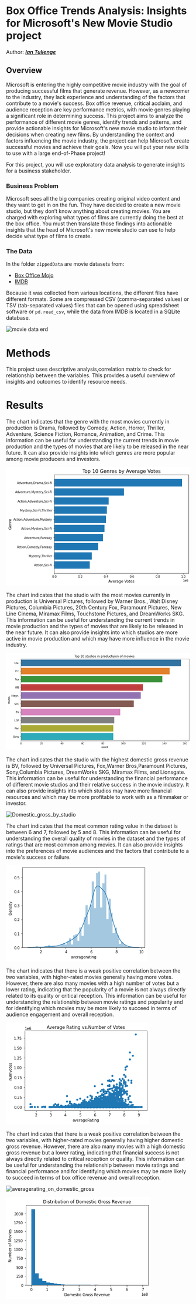 # Box Office Trends Analysis: Insights for Microsoft's New Movie Studio project

Author: [***Ian Tulienge***](#Ian-Tulienge)

## Overview

Microsoft is entering the highly competitive movie industry with the goal of producing successful films that generate revenue. However, as a newcomer to the industry, they lack experience and understanding of the factors that contribute to a movie's success. Box office revenue, critical acclaim, and audience reception are key performance metrics, with movie genres playing a significant role in determining success. This project aims to analyze the performance of different movie genres, identify trends and patterns, and provide actionable insights for Microsoft's new movie studio to inform their decisions when creating new films. By understanding the context and factors influencing the movie industry, the project can help Microsoft create successful movies and achieve their goals.
Now you will put your new skills to use with a large end-of-Phase project!

For this project, you will use exploratory data analysis to generate insights for a business stakeholder.

### Business Problem

Microsoft sees all the big companies creating original video content and they want to get in on the fun. They have decided to create a new movie studio, but they don’t know anything about creating movies. You are charged with exploring what types of films are currently doing the best at the box office. You must then translate those findings into actionable insights that the head of Microsoft's new movie studio can use to help decide what type of films to create.

### The Data

In the folder `zippedData` are movie datasets from:

* [Box Office Mojo](https://www.boxofficemojo.com/)
* [IMDB](https://www.imdb.com/)

Because it was collected from various locations, the different files have different formats. Some are compressed CSV (comma-separated values) or TSV (tab-separated values) files that can be opened using spreadsheet software or `pd.read_csv`, while the data from IMDB is located in a SQLite database.

![movie data erd](https://raw.githubusercontent.com/learn-co-curriculum/dsc-phase-1-project-v2-4/master/movie_data_erd.jpeg)



# Methods

This project uses descriptive analysis,correlation matrix to check for relationship between the variables. This provides a useful overview of insights and outcomes to identify resource needs.

# Results

The chart indicates that the genre with the most movies currently in production is Drama, followed by Comedy, Action, Horror, Thriller, Adventure, Science Fiction, Romance, Animation, and Crime. This information can be useful for understanding the current trends in movie production and the types of movies that are likely to be released in the near future. It can also provide insights into which genres are more popular among movie producers and investors.
 
![top_ten_genres_in_production](https://raw.githubusercontent.com/Lawez/project-1phase/master/images/top_ten_genres.png)



The chart indicates that the studio with the most movies currently in production is Universal Pictures, followed by Warner Bros., Walt Disney Pictures, Columbia Pictures, 20th Century Fox, Paramount Pictures, New Line Cinema, Miramax Films, Touchstone Pictures, and DreamWorks SKG. This information can be useful for understanding the current trends in movie production and the types of movies that are likely to be released in the near future. It can also provide insights into which studios are more active in movie production and which may have more influence in the movie industry.

![top_ten_studios_in_production](https://raw.githubusercontent.com/Lawez/project-1phase/master/images/top_ten_studios_in_production.png)



The chart indicates that the studio with the highest domestic gross revenue is BV, followed by Universal Pictures, Fox,Warner Bros,Paramount Pictures, Sony,Columbia Pictures,  DreamWorks SKG, Miramax Films, and Lionsgate. This information can be useful for understanding the financial performance of different movie studios and their relative success in the movie industry. It can also provide insights into which studios may have more financial resources and which may be more profitable to work with as a filmmaker or investor.

![Domestic_gross_by_studio](https://raw.githubusercontent.com/Lawez/project-1phase/master/images/Domestic_studio_by_studio.png)



The chart indicates that the most common rating value in the dataset is between 6 and 7, followed by 5 and 8. This information can be useful for understanding the overall quality of movies in the dataset and the types of ratings that are most common among movies. It can also provide insights into the preferences of movie audiences and the factors that contribute to a movie's success or failure.

![averagerating](https://raw.githubusercontent.com/Lawez/project-1phase/master/images/averagerating.png)



The chart indicates that there is a weak positive correlation between the two variables, with higher-rated movies generally having more votes. However, there are also many movies with a high number of votes but a lower rating, indicating that the popularity of a movie is not always directly related to its quality or critical reception. This information can be useful for understanding the relationship between movie ratings and popularity and for identifying which movies may be more likely to succeed in terms of audience engagement and overall reception.

![averagerating_on_numvotes](https://raw.githubusercontent.com/Lawez/project-1phase/master/images/averagerating_on_numvotes.png)



The chart indicates that there is a weak positive correlation between the two variables, with higher-rated movies generally having higher domestic gross revenue. However, there are also many movies with a high domestic gross revenue but a lower rating, indicating that financial success is not always directly related to critical reception or quality. This information can be useful for understanding the relationship between movie ratings and financial performance and for identifying which movies may be more likely to succeed in terms of box office revenue and overall reception.

![averagerating_on_domestic_gross](https://raw.githubusercontent.com/Lawez/project-1phase/master/images/averagerating_domestic_gross.png)




![domestic_gross_on_movie](https://raw.githubusercontent.com/Lawez/project-1phase/master/images/domestic_gross_on_movie.png)





